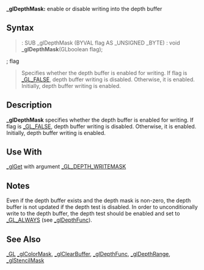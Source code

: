 **_glDepthMask:** enable or disable writing into the depth buffer


## Syntax


> :  SUB _glDepthMask (BYVAL flag AS _UNSIGNED _BYTE)
> :  void **_glDepthMask**(GLboolean flag);


; flag
>  Specifies whether the depth buffer is enabled for writing. If flag is [_GL_FALSE](_GL_FALSE), depth buffer writing is disabled. Otherwise, it is enabled. Initially, depth buffer writing is enabled.


## Description


**_glDepthMask** specifies whether the depth buffer is enabled for writing. If flag is [_GL_FALSE](_GL_FALSE), depth buffer writing is disabled. Otherwise, it is enabled. Initially, depth buffer writing is enabled.


## Use With


[_glGet](_glGet) with argument [_GL_DEPTH_WRITEMASK](_GL_DEPTH_WRITEMASK)


## Notes


Even if the depth buffer exists and the depth mask is non-zero, the depth buffer is not updated if the depth test is disabled. In order to unconditionally write to the depth buffer, the depth test should be enabled and set to [_GL_ALWAYS](_GL_ALWAYS) (see [_glDepthFunc](_glDepthFunc)).


## See Also


[_GL](_GL)
[_glColorMask](_glColorMask), [_glClearBuffer](_glClearBuffer), [_glDepthFunc](_glDepthFunc), [_glDepthRange](_glDepthRange), [_glStencilMask](_glStencilMask)




